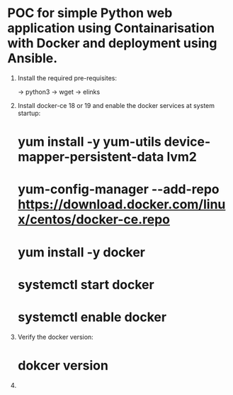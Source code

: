 # POC for simple Python web application using Containarisation with Docker and deployment using Ansible.

1. Install the required pre-requisites:

      -> python3
      -> wget
      -> elinks
      
2. Install docker-ce 18 or 19 and enable the docker services at system startup:

   # yum install -y yum-utils device-mapper-persistent-data lvm2
   # yum-config-manager --add-repo https://download.docker.com/linux/centos/docker-ce.repo
   # yum install -y docker
   # systemctl start docker
   # systemctl enable docker
   
3. Verify the docker version:
   
   # dokcer version
   
4. 


